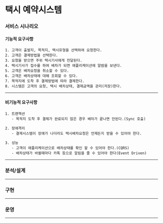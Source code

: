 # 택시 예약시스템

### 서비스 시나리오

#### 기능적 요구사항

    1. 고객이 출발지, 목적지, 택시유형을 선택하여 요청한다.
    2. 고객은 결제방법을 선택한다.
    3. 요청을 받으면 주위 택시기사에게 전달된다.
    4. 택시기사가 접수를 하여 배차가 되면 애플리케이션에 알람을 보낸다.
    5. 고객은 배차요청을 취소할 수 있다.
    6. 고객은 배차상태에 대해 조회할 수 있다.
    7. 목적지에 도착 후 결제방법에 따라 결제한다. 
    8. 시스템은 고객의 요청, 택시 배차상태, 결제금액을 관리(저장)한다.
*****

#### 비기능적 요구사항
    
    1. 트랜잭션
       - 목적지 도착 후 결제가 완료되지 않은 경우 배차가 끝나면 안된다.(Sync 호출)
       
    2. 장애격리
       - 결제시스템이 장애가 나더라도 택시배차요청은 언제든지 받을 수 있어야 한다.
       
    3. 성능
       - 고객이 애플리케이션으로 배차상태를 확인 할 수 있어야 한다.(CQRS)
       - 배차상태가 바뀔때마다 카톡 등으로 알림을 줄 수 있어야 한다(Event Driven)    
*****

### 분석/설계

*****

### 구현

*****

### 운영

*****
